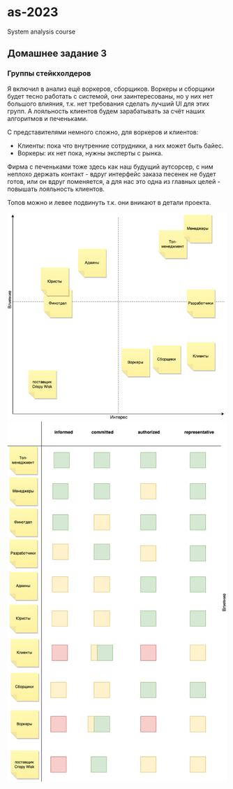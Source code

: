# as-2023
System analysis course

## Домашнее задание 3
### Группы стейкхолдеров

Я включил в анализ ещё воркеров, сборщиков. Воркеры и сборщики будет тесно работать с системой, они заинтересованы, но у них нет большого влияния, т.к. нет требования сделать лучший UI для этих групп. А лояльность клиентов будем зарабатывать за счёт наших алгоритмов и печеньками.

С представителями немного сложно, для воркеров и клиентов:
- Клиенты: пока что внутренние сотрудники, а них может быть байес.
- Воркеры: их нет пока, нужны эксперты с рынка.

Фирма с печеньками тоже здесь как наш будущий аутсорсер, с ним неплохо держать контакт - вдруг интерфейс заказа песенек не будет готов, или он вдруг поменяется, а для нас это одна из главных целей - повышать лояльность клиентов.

Топов можно и левее подвинуть т.к. они вникают в детали проекта.

![Матрица](./3-stakeholders-matrix.png)
![Таблицей!](./3-stakeholders.png)

